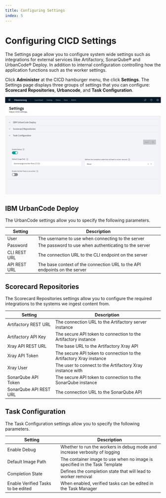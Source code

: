 ```yaml
---
title: Configuring Settings
index: 5
---
```

# Configuring CICD Settings

The Settings page allow you to configure system wide settings such as integrations for external services like Artifactory, SonarQube® and UrbanCode® Deploy. In addition to internal configuration controlling how the application functions such as the worker settings.

Click **Administer** at the CICD hamburger menu, the click **Settings**. The Settings page displays three groups of settings that you can configure: **Scorecard Repositories**, **Urbancode**, and **Task Configuration**.

![Administer Settings](./assets/img/CICD-admin-settings.png)

## IBM UrbanCode Deploy

The UrbanCode settings allow you to specify the following parameters.

| Setting | Description |
| --- | --- |
| User | The username to use when connecting to the server |
| Password | The password to use when authenticating to the server |
| CLI REST URL | The connection URL to the CLI endpoint on the server |
| API REST URL | The base context of the connection URL to the API endpoints on the server |

## Scorecard Repositories

The Scorecard Repositories settings allow you to configure the required integrations to the systems we ingest content from.

| Setting | Description |
| --- | --- |
| Artifactory REST URL | The connection URL to the Artifactory server instance |
| Artifactory API Key | The secure API token to connection to the Artifactory instance |
| Xray API REST URL | The base URL to the Artifactory Xray API |
| Xray API Token | The secure API token to connection to the Artifactory Xray instance |
| Xray User | The user to connect to the Artifactory Xray instance with |
| SonarQube API Token | The secure API token to connection to the SonarQube instance |
| SonarQube API REST URL | The connection URL to the SonarQube API |

## Task Configuration 

The Task Configuration settings allow you to specify the following parameters.

| Setting | Description |
| --- | --- |
| Enable Debug | Whether to run the workers in debug mode and increase verbosity of logging |
| Default Image Path | The container image to use when no image is specified in the Task Template |
| Completion State | Defines the completion state that will lead to worker removal |
| Enable Verified Tasks to be edited | When enabled, verified tasks can be edited in the Task Manager |
